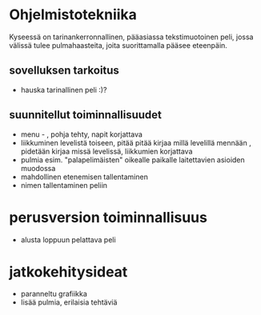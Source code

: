 # Ohjelmistotekniika

Kyseessä on tarinankerronnallinen, pääasiassa tekstimuotoinen peli, jossa välissä tulee pulmahaasteita, joita suorittamalla pääsee eteenpäin. 


## sovelluksen tarkoitus
- hauska tarinallinen peli :)?

## suunnitellut toiminnallisuudet
- menu - , pohja tehty, napit korjattava
- liikkuminen levelistä toiseen, pitää pitää kirjaa millä levelillä mennään  , pidetään kirjaa missä levelissä, liikkumien korjattava
- pulmia esim. "palapelimäisten" oikealle paikalle laitettavien asioiden muodossa
- mahdollinen etenemisen tallentaminen
- nimen tallentaminen peliin


# perusversion toiminnallisuus
- alusta loppuun pelattava peli 


# jatkokehitysideat
- paranneltu grafiikka
- lisää pulmia, erilaisia tehtäviä
